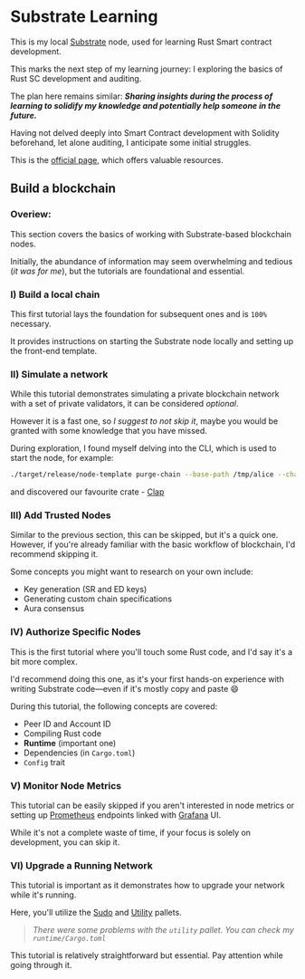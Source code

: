 # Substrate Learning

This is my local [Substrate](https://substrate.io/) node, used for learning Rust Smart contract development.

This marks the next step of my learning journey: I exploring the basics of Rust SC development and auditing.

The plan here remains similar: **_Sharing insights during the process of learning to solidify my knowledge and potentially help someone in the future._**

Having not delved deeply into Smart Contract development with Solidity beforehand, let alone auditing, I anticipate some initial struggles.

This is the [official page](https://docs.substrate.io/tutorials/), which offers valuable resources.

## Build a blockchain

### Overiew:

This section covers the basics of working with Substrate-based blockchain nodes.

Initially, the abundance of information may seem overwhelming and tedious (_it was for me_), but the tutorials are foundational and essential.

### I) Build a local chain

This first tutorial lays the foundation for subsequent ones and is `100%` necessary. 

It provides instructions on starting the Substrate node locally and setting up the front-end template.

### II) Simulate a network

While this tutorial demonstrates simulating a private blockchain network with a set of private validators, it can be considered _optional_.

However it is a fast one, so _I suggest to not skip it_, maybe you would be granted with some knowledge that you have missed.

During exploration, I found myself delving into the CLI, which is used to start the node, for example:

```bash
./target/release/node-template purge-chain --base-path /tmp/alice --chain local
```

and discovered our favourite crate - [Clap](https://docs.rs/clap/latest/clap/)

### III) Add Trusted Nodes

Similar to the previous section, this can be skipped, but it's a quick one. However, if you're already familiar with the basic workflow of blockchain, I'd recommend skipping it.

Some concepts you might want to research on your own include:
- Key generation (SR and ED keys)
- Generating custom chain specifications
- Aura consensus

### IV) Authorize Specific Nodes

This is the first tutorial where you'll touch some Rust code, and I'd say it's a bit more complex.

I'd recommend doing this one, as it's your first hands-on experience with writing Substrate code—even if it's mostly copy and paste 😄

During this tutorial, the following concepts are covered:
- Peer ID and Account ID
- Compiling Rust code
- **Runtime** (important one)
- Dependencies (in `Cargo.toml`)
- `Config` trait

### V) Monitor Node Metrics

This tutorial can be easily skipped if you aren't interested in node metrics or setting up [Prometheus](https://prometheus.io/) endpoints linked with [Grafana](https://grafana.com/) UI.

While it's not a complete waste of time, if your focus is solely on development, you can skip it.

### VI) Upgrade a Running Network

This tutorial is important as it demonstrates how to upgrade your network while it's running.

Here, you'll utilize the [Sudo](https://paritytech.github.io/polkadot-sdk/master/pallet_sudo/index.html) and [Utility](https://paritytech.github.io/polkadot-sdk/master/pallet_utility/index.html) pallets.

> _There were some problems with the `utility` pallet. You can check my `runtime/Cargo.toml`_

This tutorial is relatively straightforward but essential. Pay attention while going through it.
